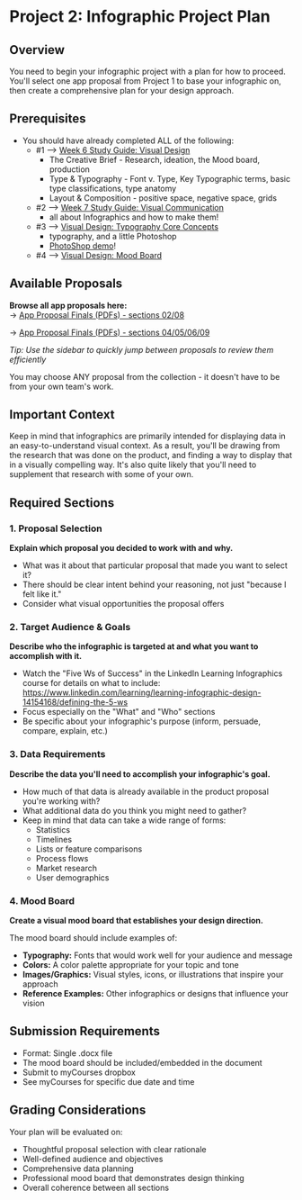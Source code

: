 # Project 2: Infographic Project Plan

## Overview
You need to begin your infographic project with a plan for how to proceed. You'll select one app proposal from Project 1 to base your infographic on, then create a comprehensive plan for your design approach.


## Prerequisites
- You should have already completed ALL of the following:
  - #1 --> [Week 6 Study Guide: Visual Design](https://docs.google.com/document/d/1wA7yfU2o4mPVfP88kHgBjJwjDIjfqMgIc54fLxeIOE0/edit?usp=sharing)
    - The Creative Brief - Research, ideation, the Mood board, production
    - Type & Typography - Font v. Type, Key Typographic terms, basic type classifications, type anatomy
    - Layout & Composition - positive space, negative space, grids
  - #2 --> [Week 7 Study Guide: Visual Communication](https://docs.google.com/document/d/1yZJ_X0Gcly28FiJ-OHMNUh9EeAgkAbkZuoKdoskXO4M/copy)
    - all about Infographics and how to make them!
  - #3 --> [Visual Design: Typography Core Concepts](https://docs.google.com/document/d/1pCe1UT-s44cUaa9AJ3OFoHKkBphtrYAz1CXQoDRPYOg/)
    - typography, and a little Photoshop
    - [PhotoShop demo](../exercises/ps-demo-1.md)!
  - #4 --> [Visual Design: Mood Board](https://docs.google.com/document/d/1__vvXFySYHWGtQBvBTT5-P6eJRfLBS9vpCaBKWrx0e8/edit?usp=sharing)

## Available Proposals
**Browse all app proposals here:**  
→ [App Proposal Finals (PDFs) - sections 02/08](https://github.com/jptweb/IGME-110-Fall-2025/tree/main/documents/app-proposal-finals)

→ [App Proposal Finals (PDFs) - sections 04/05/06/09](_app-proposal-finals/)

*Tip: Use the sidebar to quickly jump between proposals to review them efficiently*

You may choose ANY proposal from the collection - it doesn't have to be from your own team's work.

## Important Context
Keep in mind that infographics are primarily intended for displaying data in an easy-to-understand visual context. As a result, you'll be drawing from the research that was done on the product, and finding a way to display that in a visually compelling way. It's also quite likely that you'll need to supplement that research with some of your own.

## Required Sections

### 1. Proposal Selection
**Explain which proposal you decided to work with and why.**
- What was it about that particular proposal that made you want to select it? 
- There should be clear intent behind your reasoning, not just "because I felt like it."
- Consider what visual opportunities the proposal offers

### 2. Target Audience & Goals
**Describe who the infographic is targeted at and what you want to accomplish with it.**
- Watch the "Five Ws of Success" in the LinkedIn Learning Infographics course for details on what to include: https://www.linkedin.com/learning/learning-infographic-design-14154168/defining-the-5-ws
- Focus especially on the "What" and "Who" sections
- Be specific about your infographic's purpose (inform, persuade, compare, explain, etc.)

### 3. Data Requirements
**Describe the data you'll need to accomplish your infographic's goal.**
- How much of that data is already available in the product proposal you're working with?
- What additional data do you think you might need to gather?
- Keep in mind that data can take a wide range of forms:
  - Statistics
  - Timelines
  - Lists or feature comparisons
  - Process flows
  - Market research
  - User demographics

### 4. Mood Board
**Create a visual mood board that establishes your design direction.**

The mood board should include examples of:
- **Typography:** Fonts that would work well for your audience and message
- **Colors:** A color palette appropriate for your topic and tone
- **Images/Graphics:** Visual styles, icons, or illustrations that inspire your approach
- **Reference Examples:** Other infographics or designs that influence your vision

## Submission Requirements
- Format: Single .docx file
- The mood board should be included/embedded in the document
- Submit to myCourses dropbox
- See myCourses for specific due date and time

## Grading Considerations
Your plan will be evaluated on:
- Thoughtful proposal selection with clear rationale
- Well-defined audience and objectives
- Comprehensive data planning
- Professional mood board that demonstrates design thinking
- Overall coherence between all sections
